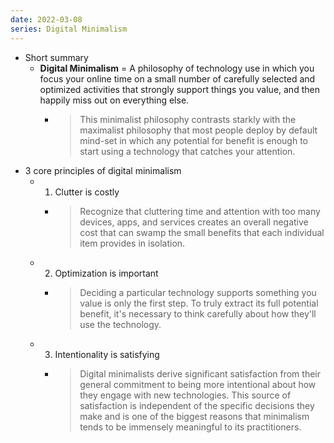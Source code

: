```yaml
---
date: 2022-03-08
series: Digital Minimalism
---
```


- Short summary
	- **Digital Minimalism** = A philosophy of technology use in which you focus your online time on a small number of carefully selected and optimized activities that strongly support things you value, and then happily miss out on everything else.
		- > This minimalist philosophy contrasts starkly with the maximalist philosophy that most people deploy by default mind-set in which any potential for benefit is enough to start using a technology that catches your attention.
- 3 core principles of digital minimalism
	- 1. Clutter is costly
		- > Recognize that cluttering time and attention with too many devices, apps, and services creates an overall negative cost that can swamp the small benefits that each individual item provides in isolation.
	- 2. Optimization is important
		- > Deciding a particular technology supports something you value is only the first step. To truly extract its full potential benefit, it's necessary to think carefully about how they'll use the technology.
	- 3. Intentionality is satisfying
		- > Digital minimalists derive significant satisfaction from their general commitment to being more intentional about how they engage with new technologies. This source of satisfaction is independent of the specific decisions they make and is one of the biggest reasons that minimalism tends to be immensely meaningful to its practitioners.